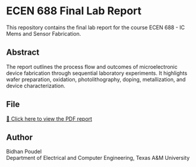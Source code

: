 # ECEN 688 Final Lab Report

This repository contains the final lab report for the course ECEN 688 - IC Mems and Sensor Fabrication.

## Abstract
The report outlines the process flow and outcomes of microelectronic device fabrication through sequential laboratory experiments. It highlights wafer preparation, oxidation, photolithography, doping, metallization, and device characterization.

## File
[📄 Click here to view the PDF report](https://github.com/YourUsername/YourRepository/blob/main/ECEN_688_Final_Lab_Report.pdf)

## Author
Bidhan Poudel  
Department of Electrical and Computer Engineering, Texas A&M University

